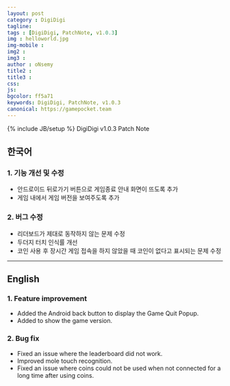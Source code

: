 ```yaml
---
layout: post
category : DigiDigi
tagline: 
tags : [DigiDigi, PatchNote, v1.0.3]
img : helloworld.jpg
img-mobile : 
img2 : 
img3 : 
author : oNsemy
title2 : 
title3 : 
css: 
js: 
bgcolor: ff5a71
keywords: DigiDigi, PatchNote, v1.0.3
canonical: https://gamepocket.team
---
```

{% include JB/setup %}
DigiDigi v1.0.3 Patch Note
<!--more-->

## 한국어

### 1. 기능 개선 및 수정
- 안드로이드 뒤로가기 버튼으로 게임종료 안내 화면이 뜨도록 추가
- 게임 내에서 게임 버전을 보여주도록 추가

### 2. 버그 수정
- 리더보드가 제대로 동작하지 않는 문제 수정
- 두더지 터치 인식률 개선
- 코인 사용 후 장시간 게임 접속을 하지 않았을 때 코인이 없다고 표시되는 문제 수정

---

## English

### 1. Feature improvement
- Added the Android back button to display the Game Quit Popup.
- Added to show the game version.

### 2. Bug fix
- Fixed an issue where the leaderboard did not work.
- Improved mole touch recognition.
- Fixed an issue where coins could not be used when not connected for a long time after using coins.
